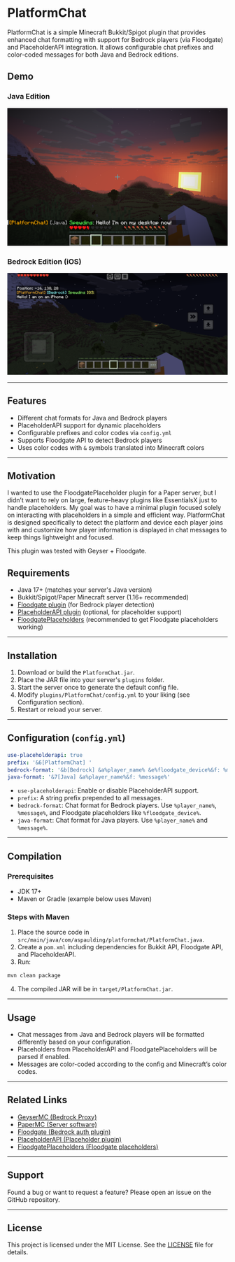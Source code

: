 # PlatformChat

PlatformChat is a simple Minecraft Bukkit/Spigot plugin that provides enhanced chat formatting with support for Bedrock players (via Floodgate) and PlaceholderAPI integration. It allows configurable chat prefixes and color-coded messages for both Java and Bedrock editions.

## Demo

### Java Edition
![Demo on Java Edition](Demo_Java.PNG)

### Bedrock Edition (iOS)
![Demo on iOS Bedrock Edition](Demo_iOS.PNG)

---

## Features

- Different chat formats for Java and Bedrock players
- PlaceholderAPI support for dynamic placeholders
- Configurable prefixes and color codes via `config.yml`
- Supports Floodgate API to detect Bedrock players
- Uses color codes with `&` symbols translated into Minecraft colors

---

## Motivation

I wanted to use the FloodgatePlaceholder plugin for a Paper server, but I didn’t want to rely on large, feature-heavy plugins like EssentialsX just to handle placeholders. My goal was to have a minimal plugin focused solely on interacting with placeholders in a simple and efficient way. PlatformChat is designed specifically to detect the platform and device each player joins with and customize how player information is displayed in chat messages to keep things lightweight and focused.

 This plugin was tested with Geyser + Floodgate.

## Requirements

- Java 17+ (matches your server's Java version)
- Bukkit/Spigot/Paper Minecraft server (1.16+ recommended)
- [Floodgate plugin](https://github.com/GeyserMC/Floodgate) (for Bedrock player detection)
- [PlaceholderAPI plugin](https://github.com/PlaceholderAPI/PlaceholderAPI) (optional, for placeholder support)
- [FloodgatePlaceholders](https://github.com/rtm516/FloodgatePlaceholders) (recommended to get Floodgate placeholders working)

---

## Installation

1. Download or build the `PlatformChat.jar`.
2. Place the JAR file into your server's `plugins` folder.
3. Start the server once to generate the default config file.
4. Modify `plugins/PlatformChat/config.yml` to your liking (see Configuration section).
5. Restart or reload your server.

---

## Configuration (`config.yml`)

```yaml
use-placeholderapi: true
prefix: '&6[PlatformChat] '
bedrock-format: '&b[Bedrock] &a%player_name% &e%floodgate_device%&f: %message%'
java-format: '&7[Java] &a%player_name%&f: %message%'
````

* `use-placeholderapi`: Enable or disable PlaceholderAPI support.
* `prefix`: A string prefix prepended to all messages.
* `bedrock-format`: Chat format for Bedrock players. Use `%player_name%`, `%message%`, and Floodgate placeholders like `%floodgate_device%`.
* `java-format`: Chat format for Java players. Use `%player_name%` and `%message%`.

---

## Compilation

### Prerequisites

* JDK 17+
* Maven or Gradle (example below uses Maven)

### Steps with Maven

1. Place the source code in `src/main/java/com/aspaulding/platformchat/PlatformChat.java`.
2. Create a `pom.xml` including dependencies for Bukkit API, Floodgate API, and PlaceholderAPI.
3. Run:

```bash
mvn clean package
```

4. The compiled JAR will be in `target/PlatformChat.jar`.

---

## Usage

* Chat messages from Java and Bedrock players will be formatted differently based on your configuration.
* Placeholders from PlaceholderAPI and FloodgatePlaceholders will be parsed if enabled.
* Messages are color-coded according to the config and Minecraft’s color codes.

---

## Related Links

* [GeyserMC (Bedrock Proxy)](https://geysermc.org/)
* [PaperMC (Server software)](https://papermc.io/)
* [Floodgate (Bedrock auth plugin)](https://github.com/GeyserMC/Floodgate)
* [PlaceholderAPI (Placeholder plugin)](https://github.com/PlaceholderAPI/PlaceholderAPI)
* [FloodgatePlaceholders (Floodgate placeholders)](https://github.com/rtm516/FloodgatePlaceholders)

---

## Support

Found a bug or want to request a feature? Please open an issue on the GitHub repository.

---

## License

This project is licensed under the MIT License. See the [LICENSE](LICENSE) file for details.

